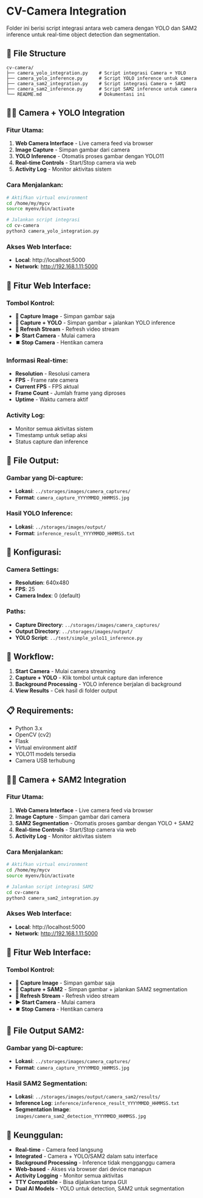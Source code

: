 # CV-Camera Integration

Folder ini berisi script integrasi antara web camera dengan YOLO dan SAM2 inference untuk real-time object detection dan segmentation.

## 📁 File Structure

```
cv-camera/
├── camera_yolo_integration.py    # Script integrasi Camera + YOLO
├── camera_yolo_inference.py      # Script YOLO inference untuk camera
├── camera_sam2_integration.py    # Script integrasi Camera + SAM2
├── camera_sam2_inference.py      # Script SAM2 inference untuk camera
└── README.md                     # Dokumentasi ini
```

## 🎥🤖 Camera + YOLO Integration

### Fitur Utama:

1. **Web Camera Interface** - Live camera feed via browser
2. **Image Capture** - Simpan gambar dari camera
3. **YOLO Inference** - Otomatis proses gambar dengan YOLO11
4. **Real-time Controls** - Start/Stop camera via web
5. **Activity Log** - Monitor aktivitas sistem

### Cara Menjalankan:

```bash
# Aktifkan virtual environment
cd /home/my/mycv
source myenv/bin/activate

# Jalankan script integrasi
cd cv-camera
python3 camera_yolo_integration.py
```

### Akses Web Interface:

- **Local**: http://localhost:5000
- **Network**: http://192.168.1.11:5000

## 🎯 Fitur Web Interface:

### Tombol Kontrol:
- **📸 Capture Image** - Simpan gambar saja
- **🤖 Capture + YOLO** - Simpan gambar + jalankan YOLO inference
- **🔄 Refresh Stream** - Refresh video stream
- **▶️ Start Camera** - Mulai camera
- **⏹️ Stop Camera** - Hentikan camera

### Informasi Real-time:
- **Resolution** - Resolusi camera
- **FPS** - Frame rate camera
- **Current FPS** - FPS aktual
- **Frame Count** - Jumlah frame yang diproses
- **Uptime** - Waktu camera aktif

### Activity Log:
- Monitor semua aktivitas sistem
- Timestamp untuk setiap aksi
- Status capture dan inference

## 📂 File Output:

### Gambar yang Di-capture:
- **Lokasi**: `../storages/images/camera_captures/`
- **Format**: `camera_capture_YYYYMMDD_HHMMSS.jpg`

### Hasil YOLO Inference:
- **Lokasi**: `../storages/images/output/`
- **Format**: `inference_result_YYYYMMDD_HHMMSS.txt`

## 🔧 Konfigurasi:

### Camera Settings:
- **Resolution**: 640x480
- **FPS**: 25
- **Camera Index**: 0 (default)

### Paths:
- **Capture Directory**: `../storages/images/camera_captures/`
- **Output Directory**: `../storages/images/output/`
- **YOLO Script**: `../test/simple_yolo11_inference.py`

## 🚀 Workflow:

1. **Start Camera** - Mulai camera streaming
2. **Capture + YOLO** - Klik tombol untuk capture dan inference
3. **Background Processing** - YOLO inference berjalan di background
4. **View Results** - Cek hasil di folder output

## 📋 Requirements:

- Python 3.x
- OpenCV (cv2)
- Flask
- Virtual environment aktif
- YOLO11 models tersedia
- Camera USB terhubung

## 🎥🎯 Camera + SAM2 Integration

### Fitur Utama:

1. **Web Camera Interface** - Live camera feed via browser
2. **Image Capture** - Simpan gambar dari camera
3. **SAM2 Segmentation** - Otomatis proses gambar dengan YOLO + SAM2
4. **Real-time Controls** - Start/Stop camera via web
5. **Activity Log** - Monitor aktivitas sistem

### Cara Menjalankan:

```bash
# Aktifkan virtual environment
cd /home/my/mycv
source myenv/bin/activate

# Jalankan script integrasi SAM2
cd cv-camera
python3 camera_sam2_integration.py
```

### Akses Web Interface:

- **Local**: http://localhost:5000
- **Network**: http://192.168.1.11:5000

## 🎯 Fitur Web Interface:

### Tombol Kontrol:
- **📸 Capture Image** - Simpan gambar saja
- **🎯 Capture + SAM2** - Simpan gambar + jalankan SAM2 segmentation
- **🔄 Refresh Stream** - Refresh video stream
- **▶️ Start Camera** - Mulai camera
- **⏹️ Stop Camera** - Hentikan camera

## 📂 File Output SAM2:

### Gambar yang Di-capture:
- **Lokasi**: `../storages/images/camera_captures/`
- **Format**: `camera_capture_YYYYMMDD_HHMMSS.jpg`

### Hasil SAM2 Segmentation:
- **Lokasi**: `../storages/images/output/camera_sam2/results/`
- **Inference Log**: `inference/inference_result_YYYYMMDD_HHMMSS.txt`
- **Segmentation Image**: `images/camera_sam2_detection_YYYYMMDD_HHMMSS.jpg`

## 🎉 Keunggulan:

- **Real-time** - Camera feed langsung
- **Integrated** - Camera + YOLO/SAM2 dalam satu interface
- **Background Processing** - Inference tidak mengganggu camera
- **Web-based** - Akses via browser dari device manapun
- **Activity Logging** - Monitor semua aktivitas
- **TTY Compatible** - Bisa dijalankan tanpa GUI
- **Dual AI Models** - YOLO untuk detection, SAM2 untuk segmentation
